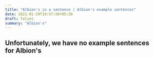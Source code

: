 ```yaml
---
title: "Albion's in a sentence | Albion's example sentences"
date: 2021-01-20T19:57:50+05:30
draft: falses
summary: "Albion's"
---
```

## Unfortunately, we have no example sentences for Albion's                 
